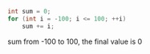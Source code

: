 ```c++
int sum = 0;
for (int i = -100; i <= 100; ++i)
    sum += i;
```
sum from -100 to 100, the final value is 0